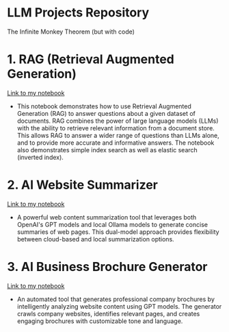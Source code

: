 # LLM Projects Repository 
The Infinite Monkey Theorem (but with code)

# 1. RAG (Retrieval Augmented Generation)
[Link to my notebook](https://github.com/harriliu/LLM/blob/main/llm_projects/rag.ipynb)
- This notebook demonstrates how to use Retrieval Augmented Generation (RAG) to answer questions about a given dataset of documents. RAG combines the power of large language models (LLMs) with the ability to retrieve relevant information from a document store. This allows RAG to answer a wider range of questions than LLMs alone, and to provide more accurate and informative answers. The notebook also demonstrates simple index search as well as elastic search (inverted index).
# 2. AI Website Summarizer
[Link to my notebook](https://github.com/harriliu/LLM/tree/main/llm_projects/AI_Web_Summarizer)
- A powerful web content summarization tool that leverages both OpenAI's GPT models and local Ollama models to generate concise summaries of web pages. This dual-model approach provides flexibility between cloud-based and local summarization options.
# 3. AI Business Brochure Generator
[Link to my notebook](https://github.com/harriliu/LLM/tree/main/llm_projects/AI_Business_Brocchure_generator)
- An automated tool that generates professional company brochures by intelligently analyzing website content using GPT models. The generator crawls company websites, identifies relevant pages, and creates engaging brochures with customizable tone and language.
